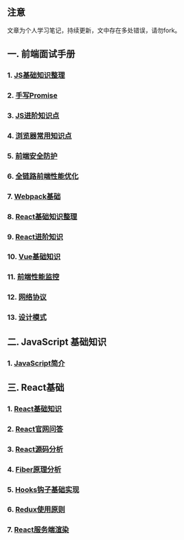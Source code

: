 ## 注意

文章为个人学习笔记，持续更新，文中存在多处错误，请勿fork。

## 一. 前端面试手册

### 1. [JS基础知识整理](/offer/01.JS基础知识整理.md)
### 2. [手写Promise](/offer/02.手写Promise.md)
### 3. [JS进阶知识点](/offer/03.JS进阶知识点.md)
### 4. [浏览器常用知识点](/offer/04.浏览器常用知识点.md)
### 5. [前端安全防护](/offer/05.前端安全防护.md)
### 6. [全链路前端性能优化](/offer/06.全链路前端性能优化.md)
### 7. [Webpack基础](/offer/07.Webpack基础.md)
### 8. [React基础知识整理](/offer/08.React基础知识整理.md)
### 9. [React进阶知识](/offer/09.React进阶知识.md)
### 10. [Vue基础知识](/offer/10.Vue基础知识.md)
### 11. [前端性能监控](/offer/11.前端性能监控.md)
### 12. [网络协议](/offer/12.网络协议.md)
### 13. [设计模式](/offer/13.设计模式.md)

## 二. JavaScript 基础知识

### 1. [JavaScript简介](/前端工程化/1.JavaScript简介.md)

## 三. React基础

### 1. [React基础知识](/react/01React基础知识.md)
### 2. [React官网问答](/react/01React官网问答.md)
### 3. [React源码分析](/react/01React源码分析.md)
### 4. [Fiber原理分析](/react/01Fiber原理分析.md)
### 5. [Hooks钩子基础实现](/react/01Hooks钩子基础实现.md)
### 6. [Redux使用原则](/react/01Redux使用原则.md)
### 7. [React服务端渲染](/react/01React服务端渲染.md)